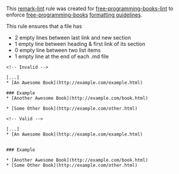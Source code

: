 This [remark-lint](https://github.com/wooorm/remark-lint) rule was created for [free-programming-books-lint](https://github.com/vhf/free-programming-books-lint) to enforce [free-programming-books](https://github.com/vhf/free-programming-books) [formatting guidelines](https://github.com/vhf/free-programming-books/blob/master/CONTRIBUTING.md#formatting).

This rule ensures that a file has

-   2 empty lines between last link and new section
-   1 empty line between heading & first link of its section
-   0 empty line between two list items
-   1 empty line at the end of each .md file

```Text
<!-- Invalid -->

[...]
* [An Awesome Book](http://example.com/example.html)

### Example
* [Another Awesome Book](http://example.com/book.html)

* [Some Other Book](http://example.com/other.html)

<!-- Valid -->

[...]
* [An Awesome Book](http://example.com/example.html)


### Example

* [Another Awesome Book](http://example.com/book.html)
* [Some Other Book](http://example.com/other.html)
```